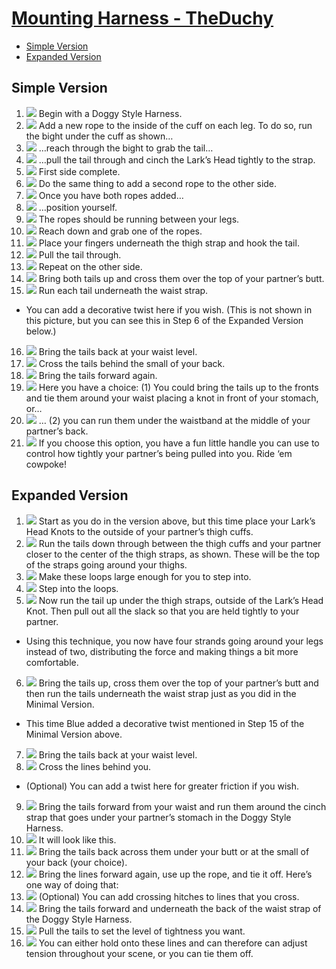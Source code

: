 # [Mounting Harness - TheDuchy](img/#pics-extended-version)


<!-- vim-markdown-toc GFM -->

* [Simple Version](#simple-version)
* [Expanded Version](#expanded-version)

<!-- vim-markdown-toc -->


## Simple Version

1. ![](img/Mounting-Harness-1-1.jpg) Begin with a Doggy Style Harness.
2. ![](img/Mounting-Harness-1-2.jpg) Add a new rope to the inside of the cuff on each leg. To do so, run the bight under the cuff as shown…
3. ![](img/Mounting-Harness-1-3.jpg) …reach through the bight to grab the tail…
4. ![](img/Mounting-Harness-1-4.jpg) …pull the tail through and cinch the Lark’s Head tightly to the strap.
5. ![](img/Mounting-Harness-1-5.jpg) First side complete.
6. ![](img/Mounting-Harness-1-6.jpg) Do the same thing to add a second rope to the other side.
7. ![](img/Mounting-Harness-1-7.jpg) Once you have both ropes added…
8. ![](img/Mounting-Harness-1-8.jpg) …position yourself.
9. ![](img/Mounting-Harness-1-9.jpg) The ropes should be running between your legs.
10. ![](img/Mounting-Harness-1-10.jpg) Reach down and grab one of the ropes.
11. ![](img/Mounting-Harness-1-11.jpg) Place your fingers underneath the thigh strap and hook the tail.
12. ![](img/Mounting-Harness-1-12.jpg) Pull the tail through.
13. ![](img/Mounting-Harness-1-13.jpg) Repeat on the other side.
14. ![](img/Mounting-Harness-1-14.jpg) Bring both tails up and cross them over the top of your partner’s butt.
15. ![](img/Mounting-Harness-1-15.jpg) Run each tail underneath the waist strap.
  - You can add a decorative twist here if you wish. (This is not shown in this picture, but you can see this in Step 6 of the Expanded Version below.)
16. ![](img/Mounting-Harness-1-16.jpg) Bring the tails back at your waist level.
17. ![](img/Mounting-Harness-1-17.jpg) Cross the tails behind the small of your back.
18. ![](img/Mounting-Harness-1-18.jpg) Bring the tails forward again.
19. ![](img/Mounting-Harness-1-19.jpg) Here you have a choice: (1) You could bring the tails up to the fronts and tie them around your waist placing a knot in front of your stomach, or…
20. ![](img/Mounting-Harness-1-20.jpg) … (2) you can run them under the waistband at the middle of your partner’s back.
21. ![](img/Mounting-Harness-1-21.jpg) If you choose this option, you have a fun little handle you can use to control how tightly your partner’s being pulled into you. Ride ‘em cowpoke!

## Expanded Version

1. ![](img/Mounting-Harness-2-1.jpg) Start as you do in the version above, but this time place your Lark’s Head Knots to the outside of your partner’s thigh cuffs.
2. ![](img/Mounting-Harness-2-2.jpg) Run the tails down through between the thigh cuffs and your partner closer to the center of the thigh straps, as shown. These will be the top of the straps going around your thighs.
3. ![](img/Mounting-Harness-2-3.jpg) Make these loops large enough for you to step into.
4. ![](img/Mounting-Harness-2-4.jpg) Step into the loops.
5. ![](img/Mounting-Harness-2-5.jpg) Now run the tail up under the thigh straps, outside of the Lark’s Head Knot. Then pull out all the slack so that you are held tightly to your partner.
  - Using this technique, you now have four strands going around your legs instead of two, distributing the force and making things a bit more comfortable.
6. ![](img/Mounting-Harness-2-6.jpg) Bring the tails up, cross them over the top of your partner’s butt and then run the tails underneath the waist strap just as you did in the Minimal Version.
  - This time Blue added a decorative twist mentioned in Step 15 of the Minimal Version above.
7. ![](img/Mounting-Harness-2-7.jpg) Bring the tails back at your waist level.
8. ![](img/Mounting-Harness-2-8.jpg) Cross the lines behind you.
  - (Optional) You can add a twist here for greater friction if you wish.
9. ![](img/Mounting-Harness-2-9.jpg) Bring the tails forward from your waist and run them around the cinch strap that goes under your partner’s stomach in the Doggy Style Harness.
10. ![](img/Mounting-Harness-2-10.jpg) It will look like this.
11. ![](img/Mounting-Harness-2-11.jpg) Bring the tails back across them under your butt or at the small of your back (your choice).
12. ![](img/Mounting-Harness-2-12.jpg) Bring the lines forward again, use up the rope, and tie it off. Here’s one way of doing that:
13. ![](img/Mounting-Harness-2-13.jpg) (Optional) You can add crossing hitches to lines that you cross.
14. ![](img/Mounting-Harness-2-14.jpg) Bring the tails forward and underneath the back of the waist strap of the Doggy Style Harness.
15. ![](img/Mounting-Harness-2-15.jpg) Pull the tails to set the level of tightness you want.
16. ![](img/Mounting-Harness-2-16.jpg) You can either hold onto these lines and can therefore can adjust tension throughout your scene, or you can tie them off.
